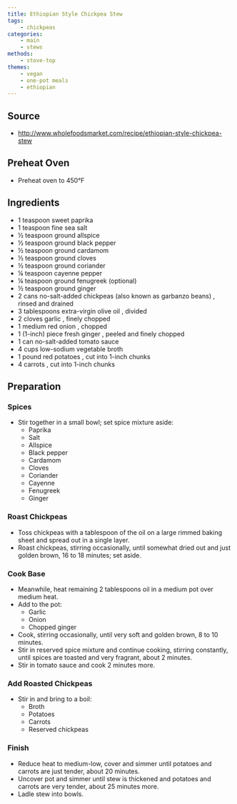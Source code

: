 ```yaml
---
title: Ethiopian Style Chickpea Stew
tags:
    - chickpeas
categories:
    - main
    - stews
methods:
    - stove-top
themes:
    - vegan
    - one-pot meals
    - ethiopian
---
```


## Source

-   http://www.wholefoodsmarket.com/recipe/ethiopian-style-chickpea-stew

## Preheat Oven

-   Preheat oven to 450°F

## Ingredients

-   1 teaspoon sweet paprika
-   1 teaspoon fine sea salt
-   ½ teaspoon ground allspice
-   ½ teaspoon ground black pepper
-   ½ teaspoon ground cardamom
-   ½ teaspoon ground cloves
-   ½ teaspoon ground coriander
-   ¼ teaspoon cayenne pepper
-   ¼ teaspoon ground fenugreek (optional)
-   ½ teaspoon ground ginger
-   2 cans no-salt-added chickpeas (also known as garbanzo beans) ,
    rinsed and drained
-   3 tablespoons extra-virgin olive oil , divided
-   2 cloves garlic , finely chopped
-   1 medium red onion , chopped
-   1 (1-inch) piece fresh ginger , peeled and finely chopped
-   1 can no-salt-added tomato sauce
-   4 cups low-sodium vegetable broth
-   1 pound red potatoes , cut into 1-inch chunks
-   4 carrots , cut into 1-inch chunks

## Preparation

### Spices

-   Stir together in a small bowl; set spice mixture aside:
    -   Paprika
    -   Salt
    -   Allspice
    -   Black pepper
    -   Cardamom
    -   Cloves
    -   Coriander
    -   Cayenne
    -   Fenugreek
    -   Ginger

### Roast Chickpeas

-   Toss chickpeas with a tablespoon of the oil on a large rimmed baking
    sheet and spread out in a single layer.
-   Roast chickpeas, stirring occasionally, until somewhat dried out and
    just golden brown, 16 to 18 minutes; set aside.

### Cook Base

-   Meanwhile, heat remaining 2 tablespoons oil in a medium pot over
    medium heat.
-   Add to the pot:
    -   Garlic
    -   Onion
    -   Chopped ginger
-   Cook, stirring occasionally, until very soft and golden brown, 8 to
    10 minutes.
-   Stir in reserved spice mixture and continue cooking, stirring
    constantly, until spices are toasted and very fragrant, about 2
    minutes.
-   Stir in tomato sauce and cook 2 minutes more.

### Add Roasted Chickpeas

-   Stir in and bring to a boil:
    -   Broth
    -   Potatoes
    -   Carrots
    -   Reserved chickpeas

### Finish

-   Reduce heat to medium-low, cover and simmer until potatoes and
    carrots are just tender, about 20 minutes.
-   Uncover pot and simmer until stew is thickened and potatoes and
    carrots are very tender, about 25 minutes more.
-   Ladle stew into bowls.
